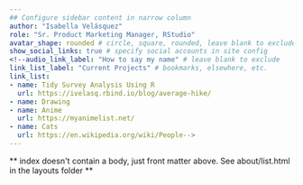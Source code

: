 ```yaml
---
## Configure sidebar content in narrow column
author: "Isabella Velásquez"
role: "Sr. Product Marketing Manager, RStudio"
avatar_shape: rounded # circle, square, rounded, leave blank to exclude
show_social_links: true # specify social accounts in site config
<!--audio_link_label: "How to say my name" # leave blank to exclude
link_list_label: "Current Projects" # bookmarks, elsewhere, etc.
link_list:
- name: Tidy Survey Analysis Using R
  url: https://ivelasq.rbind.io/blog/average-hike/
- name: Drawing
- name: Anime
  url: https://myanimelist.net/
- name: Cats
  url: https://en.wikipedia.org/wiki/People-->
---
```


** index doesn't contain a body, just front matter above.
See about/list.html in the layouts folder **